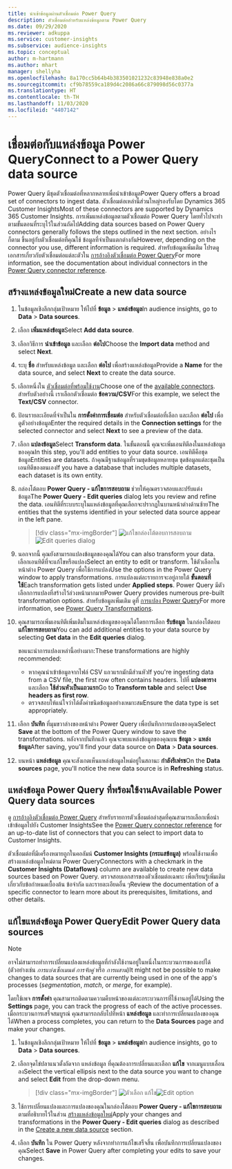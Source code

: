 ```yaml
---
title: นำเข้าข้อมูลผ่านตัวเชื่อมต่อ Power Query
description: ตัวเชื่อมต่อสำหรับแหล่งข้อมูลตาม Power Query
ms.date: 09/29/2020
ms.reviewer: adkuppa
ms.service: customer-insights
ms.subservice: audience-insights
ms.topic: conceptual
author: m-hartmann
ms.author: mhart
manager: shellyha
ms.openlocfilehash: 8a170cc5b64b4b383501021232c83948e838a0e2
ms.sourcegitcommit: cf9b78559ca189d4c2086a66c879098d56c0377a
ms.translationtype: HT
ms.contentlocale: th-TH
ms.lasthandoff: 11/03/2020
ms.locfileid: "4407142"
---
```

# <a name="connect-to-a-power-query-data-source"></a><span data-ttu-id="3e426-103">เชื่อมต่อกับแหล่งข้อมูล Power Query</span><span class="sxs-lookup"><span data-stu-id="3e426-103">Connect to a Power Query data source</span></span>

<span data-ttu-id="3e426-104">Power Query มีชุดตัวเชื่อมต่อที่หลากหลายเพื่อนำเข้าข้อมูล</span><span class="sxs-lookup"><span data-stu-id="3e426-104">Power Query offers a broad set of connectors to ingest data.</span></span> <span data-ttu-id="3e426-105">ตัวเชื่อมต่อเหล่านี้ส่วนใหญ่รองรับโดย Dynamics 365 Customer Insights</span><span class="sxs-lookup"><span data-stu-id="3e426-105">Most of these connectors are supported by Dynamics 365 Customer Insights.</span></span> <span data-ttu-id="3e426-106">การเพิ่มแหล่งข้อมูลตามตัวเชื่อมต่อ Power Query โดยทั่วไปจะทำตามขั้นตอนที่ระบุไว้ในส่วนถัดไป</span><span class="sxs-lookup"><span data-stu-id="3e426-106">Adding data sources based on Power Query connectors generally follows the steps outlined in the next section.</span></span> <span data-ttu-id="3e426-107">อย่างไรก็ตาม ขึ้นอยู่กับตัวเชื่อมต่อที่คุณใช้ ข้อมูลที่จำเป็นแตกต่างกัน</span><span class="sxs-lookup"><span data-stu-id="3e426-107">However, depending on the connector you use, different information is required.</span></span> <span data-ttu-id="3e426-108">สำหรับข้อมูลเพิ่มเติม โปรดดูเอกสารเกี่ยวกับตัวเชื่อมต่อแต่ละตัวใน [การอ้างอิงตัวเชื่อมต่อ Power Query](https://docs.microsoft.com/power-query/connectors/)</span><span class="sxs-lookup"><span data-stu-id="3e426-108">For more information, see the documentation about individual connectors in the [Power Query connector reference](https://docs.microsoft.com/power-query/connectors/).</span></span>

## <a name="create-a-new-data-source"></a><span data-ttu-id="3e426-109">สร้างแหล่งข้อมูลใหม่</span><span class="sxs-lookup"><span data-stu-id="3e426-109">Create a new data source</span></span>

1. <span data-ttu-id="3e426-110">ในข้อมูลเชิงลึกกลุ่มเป้าหมาย ให้ไปที่ **ข้อมูล** > **แหล่งข้อมูล**</span><span class="sxs-lookup"><span data-stu-id="3e426-110">In audience insights, go to **Data** > **Data sources**.</span></span>

1. <span data-ttu-id="3e426-111">เลือก **เพิ่มแหล่งข้อมูล**</span><span class="sxs-lookup"><span data-stu-id="3e426-111">Select **Add data source**.</span></span>

1. <span data-ttu-id="3e426-112">เลือกวิธีการ **นำเข้าข้อมูล** และเลือก **ต่อไป**</span><span class="sxs-lookup"><span data-stu-id="3e426-112">Choose the **Import data** method and select **Next**.</span></span>

1. <span data-ttu-id="3e426-113">ระบุ **ชื่อ** สำหรับแหล่งข้อมูล และเลือก **ต่อไป** เพื่อสร้างแหล่งข้อมูล</span><span class="sxs-lookup"><span data-stu-id="3e426-113">Provide a **Name** for the data source, and select **Next** to create the data source.</span></span>

1. <span data-ttu-id="3e426-114">เลือกหนึ่งใน [ตัวเชื่อมต่อที่พร้อมใช้งาน](#available-power-query-data-sources)</span><span class="sxs-lookup"><span data-stu-id="3e426-114">Choose one of the [available connectors](#available-power-query-data-sources).</span></span> <span data-ttu-id="3e426-115">สำหรับตัวอย่างนี้ เราเลือกตัวเชื่อมต่อ **ข้อความ/CSV**</span><span class="sxs-lookup"><span data-stu-id="3e426-115">For this example, we select the **Text/CSV** connector.</span></span>

1. <span data-ttu-id="3e426-116">ป้อนรายละเอียดที่จำเป็นใน **การตั้งค่าการเชื่อมต่อ** สำหรับตัวเชื่อมต่อที่เลือก และเลือก **ต่อไป** เพื่อดูตัวอย่างข้อมูล</span><span class="sxs-lookup"><span data-stu-id="3e426-116">Enter the required details in the **Connection settings** for the selected connector and select **Next** to see a preview of the data.</span></span>

1. <span data-ttu-id="3e426-117">เลือก **แปลงข้อมูล**</span><span class="sxs-lookup"><span data-stu-id="3e426-117">Select **Transform data**.</span></span> <span data-ttu-id="3e426-118">ในขั้นตอนนี้ คุณจะเพิ่มเอนทิตีลงในแหล่งข้อมูลของคุณ</span><span class="sxs-lookup"><span data-stu-id="3e426-118">In this step, you'll add entities to your data source.</span></span> <span data-ttu-id="3e426-119">เอนทิตีคือชุดข้อมูล</span><span class="sxs-lookup"><span data-stu-id="3e426-119">Entities are datasets.</span></span> <span data-ttu-id="3e426-120">ถ้าคุณมีฐานข้อมูลที่รวมชุดข้อมูลหลายชุด ชุดข้อมูลแต่ละชุดเป็นเอนทิตีของตนเอง</span><span class="sxs-lookup"><span data-stu-id="3e426-120">If you have a database that includes multiple datasets, each dataset is its own entity.</span></span>

1. <span data-ttu-id="3e426-121">กล่องโต้ตอบ **Power Query - แก้ไขการสอบถาม** ช่วยให้คุณตรวจสอบและปรับแต่งข้อมูล</span><span class="sxs-lookup"><span data-stu-id="3e426-121">The **Power Query - Edit queries** dialog lets you review and refine the data.</span></span> <span data-ttu-id="3e426-122">เอนทิตีที่ระบบระบุในแหล่งข้อมูลที่คุณเลือกจะปรากฏในบานหน้าต่างด้านซ้าย</span><span class="sxs-lookup"><span data-stu-id="3e426-122">The entities that the systems identified in your selected data source appear in the left pane.</span></span>

   > [!div class="mx-imgBorder"]
   > <span data-ttu-id="3e426-123">![แก้ไขกล่องโต้ตอบการสอบถาม](media/data-manager-configure-edit-queries.png "แก้ไขกล่องโต้ตอบการสอบถาม")</span><span class="sxs-lookup"><span data-stu-id="3e426-123">![Edit queries dialog](media/data-manager-configure-edit-queries.png "Edit queries dialog")</span></span>

1. <span data-ttu-id="3e426-124">นอกจากนี้ คุณยังสามารถแปลงข้อมูลของคุณได้</span><span class="sxs-lookup"><span data-stu-id="3e426-124">You can also transform your data.</span></span> <span data-ttu-id="3e426-125">เลือกเอนทิตีที่จะแก้ไขหรือแปลง</span><span class="sxs-lookup"><span data-stu-id="3e426-125">Select an entity to edit or transform.</span></span> <span data-ttu-id="3e426-126">ใช้ตัวเลือกในหน้าต่าง Power Query เพื่อใช้การแปลง</span><span class="sxs-lookup"><span data-stu-id="3e426-126">Use the options in the Power Query window to apply transformations.</span></span> <span data-ttu-id="3e426-127">การแปลงแต่ละรายการจะอยู่ภายใต้ **ขั้นตอนที่ใช้**</span><span class="sxs-lookup"><span data-stu-id="3e426-127">Each transformation gets listed under **Applied steps**.</span></span> <span data-ttu-id="3e426-128">Power Query มีตัวเลือกการแปลงที่สร้างไว้ล่วงหน้ามากมาย</span><span class="sxs-lookup"><span data-stu-id="3e426-128">Power Query provides numerous pre-built transformation options.</span></span> <span data-ttu-id="3e426-129">สำหรับข้อมูลเพิ่มเติม ดูที่ [การแปลง Power Query](https://docs.microsoft.com/power-query/power-query-what-is-power-query#transformations)</span><span class="sxs-lookup"><span data-stu-id="3e426-129">For more information, see [Power Query Transformations](https://docs.microsoft.com/power-query/power-query-what-is-power-query#transformations).</span></span>

1. <span data-ttu-id="3e426-130">คุณสามารถเพิ่มเอนทิตีเพิ่มเติมในแหล่งข้อมูลของคุณได้โดยการเลือก **รับข้อมูล** ในกล่องโต้ตอบ **แก้ไขการสอบถาม**</span><span class="sxs-lookup"><span data-stu-id="3e426-130">You can add additional entities to your data source by selecting **Get data** in the **Edit queries** dialog.</span></span>

   <span data-ttu-id="3e426-131">ขอแนะนำการแปลงเหล่านี้อย่างมาก:</span><span class="sxs-lookup"><span data-stu-id="3e426-131">These transformations are highly recommended:</span></span>

   - <span data-ttu-id="3e426-132">หากคุณนำเข้าข้อมูลจากไฟล์ CSV แถวแรกมักมีส่วนหัว</span><span class="sxs-lookup"><span data-stu-id="3e426-132">If you're ingesting data from a CSV file, the first row often contains headers.</span></span> <span data-ttu-id="3e426-133">ไปที่ **แปลงตาราง** และเลือก **ใช้ส่วนหัวเป็นแถวแรก**</span><span class="sxs-lookup"><span data-stu-id="3e426-133">Go to **Transform table** and select **Use headers as first row**.</span></span>
   - <span data-ttu-id="3e426-134">ตรวจสอบให้แน่ใจว่าได้ตั้งค่าชนิดข้อมูลอย่างเหมาะสม</span><span class="sxs-lookup"><span data-stu-id="3e426-134">Ensure the data type is set appropriately.</span></span>

1. <span data-ttu-id="3e426-135">เลือก **บันทึก** ที่มุมขวาล่างของหน้าต่าง Power Query เพื่อบันทึกการแปลงของคุณ</span><span class="sxs-lookup"><span data-stu-id="3e426-135">Select **Save** at the bottom of the Power Query window to save the transformations.</span></span> <span data-ttu-id="3e426-136">หลังจากบันทึกแล้ว คุณจะพบแหล่งข้อมูลของคุณบน **ข้อมูล** > **แหล่งข้อมูล**</span><span class="sxs-lookup"><span data-stu-id="3e426-136">After saving, you'll find your data source on **Data** > **Data sources**.</span></span>

1. <span data-ttu-id="3e426-137">บนหน้า **แหล่งข้อมูล** คุณจะสังเกตเห็นแหล่งข้อมูลใหม่อยู่ในสถานะ **กำลังรีเฟรช**</span><span class="sxs-lookup"><span data-stu-id="3e426-137">On the **Data sources** page, you'll notice the new data source is in **Refreshing** status.</span></span>

## <a name="available-power-query-data-sources"></a><span data-ttu-id="3e426-138">แหล่งข้อมูล Power Query ที่พร้อมใช้งาน</span><span class="sxs-lookup"><span data-stu-id="3e426-138">Available Power Query data sources</span></span>

<span data-ttu-id="3e426-139">ดู [การอ้างอิงตัวเชื่อมต่อ Power Query](https://docs.microsoft.com/power-query/connectors/) สำหรับรายการตัวเชื่อมต่อล่าสุดที่คุณสามารถเลือกเพื่อนำเข้าข้อมูลไปยัง Customer Insights</span><span class="sxs-lookup"><span data-stu-id="3e426-139">See the [Power Query connector reference](https://docs.microsoft.com/power-query/connectors/) for an up-to-date list of connectors that you can select to import data to Customer Insights.</span></span> 

<span data-ttu-id="3e426-140">ตัวเชื่อมต่อที่มีเครื่องหมายถูกในคอลัมน์ **Customer Insights (กระแสข้อมูล)** พร้อมใช้งานเพื่อสร้างแหล่งข้อมูลใหม่ตาม Power Query</span><span class="sxs-lookup"><span data-stu-id="3e426-140">Connectors with a checkmark in the **Customer Insights (Dataflows)** column are available to create new data sources based on Power Query.</span></span> <span data-ttu-id="3e426-141">ตรวจสอบเอกสารของตัวเชื่อมต่อเฉพาะ เพื่อเรียนรู้เพิ่มเติมเกี่ยวกับข้อกำหนดเบื้องต้น ข้อจำกัด และรายละเอียดอื่น ๆ</span><span class="sxs-lookup"><span data-stu-id="3e426-141">Review the documentation of a specific connector to learn more about its prerequisites, limitations, and other details.</span></span>

## <a name="edit-power-query-data-sources"></a><span data-ttu-id="3e426-142">แก้ไขแหล่งข้อมูล Power Query</span><span class="sxs-lookup"><span data-stu-id="3e426-142">Edit Power Query data sources</span></span>

> [!NOTE]
> <span data-ttu-id="3e426-143">อาจไม่สามารถทำการเปลี่ยนแปลงแหล่งข้อมูลที่กำลังใช้งานอยู่ในหนึ่งในกระบวนการของแอปได้ (ตัวอย่างเช่น *การแบ่งเซ็กเมนต์* *การจับคู่* หรือ *การผสาน*)</span><span class="sxs-lookup"><span data-stu-id="3e426-143">It might not be possible to make changes to data sources that are currently being used in one of the app's processes (*segmentation*, *match*, or *merge*, for example).</span></span> 
>
> <span data-ttu-id="3e426-144">โดยใช้เพจ **การตั้งค่า** คุณสามารถติดตามความคืบหน้าของแต่ละกระบวนการที่ใช้งานอยู่ได้</span><span class="sxs-lookup"><span data-stu-id="3e426-144">Using the **Settings** page, you can track the progress of each of the active processes.</span></span> <span data-ttu-id="3e426-145">เมื่อกระบวนการเสร็จสมบูรณ์ คุณสามารถกลับไปที่หน้า **แหล่งข้อมูล** และทำการเปลี่ยนแปลงของคุณได้</span><span class="sxs-lookup"><span data-stu-id="3e426-145">When a process completes, you can return to the **Data Sources** page and make your changes.</span></span>

1. <span data-ttu-id="3e426-146">ในข้อมูลเชิงลึกกลุ่มเป้าหมาย ให้ไปที่ **ข้อมูล** > **แหล่งข้อมูล**</span><span class="sxs-lookup"><span data-stu-id="3e426-146">In audience insights, go to **Data** > **Data sources**.</span></span>

2. <span data-ttu-id="3e426-147">เลือกจุดไข่ปลาแนวตั้งถัดจาก แหล่งข้อมูล ที่คุณต้องการเปลี่ยนและเลือก **แก้ไข** จากเมนูแบบเลื่อนลง</span><span class="sxs-lookup"><span data-stu-id="3e426-147">Select the vertical ellipsis next to the data source you want to change and select **Edit** from the drop-down menu.</span></span>

   > [!div class="mx-imgBorder"]
   > <span data-ttu-id="3e426-148">![ตัวเลือก แก้ไข](media/edit-option-data-sources.png "ตัวเลือก แก้ไข")</span><span class="sxs-lookup"><span data-stu-id="3e426-148">![Edit option](media/edit-option-data-sources.png "Edit option")</span></span>

3. <span data-ttu-id="3e426-149">ใช้การเปลี่ยนแปลงและการแปลงของคุณในกล่องโต้ตอบ **Power Query - แก้ไขการสอบถาม** ตามที่อธิบายไว้ในส่วน [สร้างแหล่งข้อมูลใหม่](#create-a-new-data-source)</span><span class="sxs-lookup"><span data-stu-id="3e426-149">Apply your changes and transformations in the **Power Query - Edit queries** dialog as described in the [Create a new data source](#create-a-new-data-source) section.</span></span>

4. <span data-ttu-id="3e426-150">เลือก **บันทึก** ใน Power Query หลังจากทำการแก้ไขเสร็จสิ้น เพื่อบันทึกการเปลี่ยนแปลงของคุณ</span><span class="sxs-lookup"><span data-stu-id="3e426-150">Select **Save** in Power Query after completing your edits to save your changes.</span></span>
